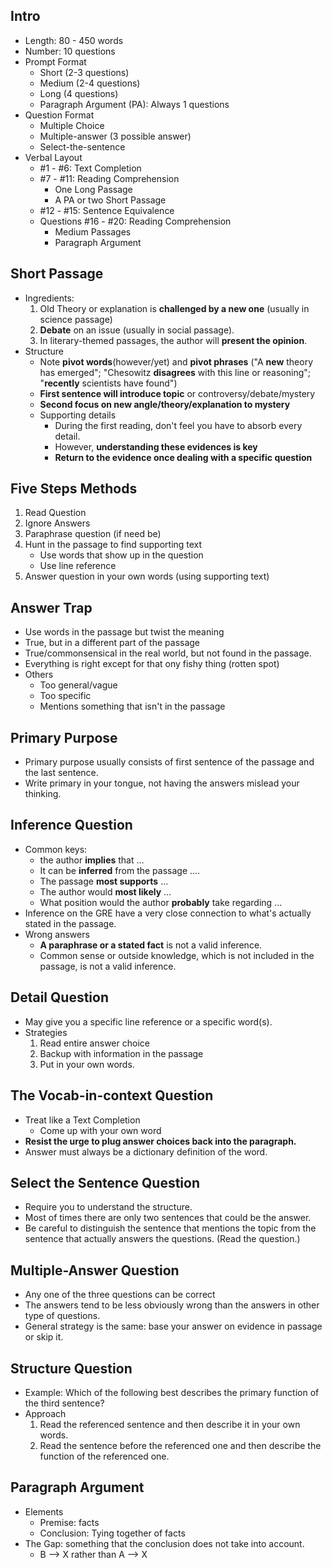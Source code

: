 ## Intro
- Length: 80 - 450 words
- Number: 10 questions
- Prompt Format
	- Short (2-3 questions)
	- Medium (2-4 questions)
	- Long (4 questions)
	- Paragraph Argument (PA): Always 1 questions
- Question Format
	- Multiple Choice
	- Multiple-answer (3 possible answer)
	- Select-the-sentence
- Verbal Layout
	- #1 - #6: Text Completion
	- #7 - #11: Reading Comprehension
		- One Long Passage
		- A PA or two Short Passage
	- #12 - #15: Sentence Equivalence
	- Questions #16 - #20: Reading Comprehension
		- Medium Passages 
		- Paragraph Argument

## Short Passage
- Ingredients:
	1. Old Theory or explanation is **challenged by a new one** (usually in science passage)
	2. **Debate** on an issue (usually in social passage).
	3. In literary-themed passages, the author will **present the opinion**.
- Structure
	- Note **pivot words**(however/yet) and **pivot phrases** ("A **new** theory has emerged"; "Chesowitz **disagrees** with this line or reasoning"; "**recently** scientists have found")
	- **First sentence will introduce topic** or controversy/debate/mystery
	- **Second focus on new angle/theory/explanation to mystery**
	- Supporting details
		- During the first reading, don't feel you have to absorb every detail.
		- However, **understanding these evidences is key**
		- **Return to the evidence once dealing with a specific question**

## Five Steps Methods
1. Read Question
2. Ignore Answers
3. Paraphrase question (if need be)
4. Hunt in the passage to find supporting text
	- Use words that show up in the question
	- Use line reference
5. Answer question in your own words (using supporting text)

## Answer Trap
- Use words in the passage but twist the meaning
- True, but in a different part of the passage
- True/commonsensical in the real world, but not found in the passage.
- Everything is right except for that ony fishy thing (rotten spot)
- Others
	- Too general/vague
	- Too specific
	- Mentions something that isn't in the passage

## Primary Purpose
- Primary purpose usually consists of first sentence of the passage and the last sentence.
- Write primary in your tongue, not having the answers mislead your thinking.  

## Inference Question
- Common keys:
	- the author **implies** that ...
	- It can be **inferred** from the passage ....
	- The passage **most supports** ...
	- The author would **most likely** ...
	- What position would the author **probably** take regarding ...
- Inference on the GRE have a very close connection to what's actually stated in the passage.
- Wrong answers
	- **A paraphrase or a stated fact** is not a valid inference.
	- Common sense or outside knowledge, which is not included in the passage, is not a valid inference.

## Detail Question
- May give you a specific line reference or a specific word(s).
- Strategies
	1. Read entire answer choice
	2. Backup with information in the passage
	3. Put in your own words.

## The Vocab-in-context Question
- Treat like a Text Completion
	- Come up with your own word
- **Resist the urge to plug answer choices back into the paragraph.**
- Answer must always be a dictionary definition of the word. 

## Select the Sentence Question
- Require you to understand the structure.
- Most of times there are only two sentences that could be the answer.
- Be careful to distinguish the sentence that mentions the topic from the sentence that actually answers the questions. (Read the question.)

## Multiple-Answer Question
- Any one of the three questions can be correct
- The answers tend to be less obviously wrong than the answers in other type of questions.
- General strategy is the same: base your answer on evidence in passage or skip it.

## Structure Question
- Example: Which of the following best describes the primary function of the third sentence?
- Approach
	1. Read the referenced sentence and then describe it in your own words.
	2. Read the sentence before the referenced one and then describe the function of the referenced one.

## Paragraph Argument
- Elements
	- Premise: facts
	- Conclusion: Tying together of facts
- The Gap: something that the conclusion does not take into account.
	- B --> X rather than A --> X 